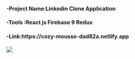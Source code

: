 <h4>-Project Name:Linkedin Clone Application</h4>
<h4 >-Tools  :React js  Firebase 9 Redux</h4>
<h4>-Link:https://cozy-mousse-dad82a.netlify.app</h4>
<img src='https://user-images.githubusercontent.com/99966047/211051199-53969717-bf6b-42e4-acaa-ed0c1c31fdd6.png'/>


